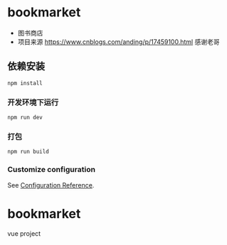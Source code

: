 # bookmarket
- 图书商店
- 项目来源  https://www.cnblogs.com/anding/p/17459100.html 感谢老哥
## 依赖安装
```
npm install
```

### 开发环境下运行
```
npm run dev
```

### 打包
```
npm run build
```

### Customize configuration
See [Configuration Reference](https://cli.vuejs.org/config/).
# bookmarket
vue project
